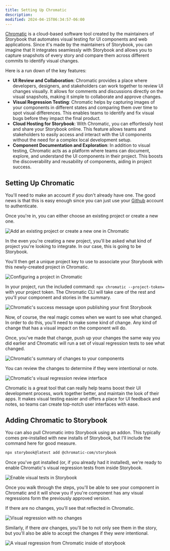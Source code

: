 ```yaml
---
title: Setting Up Chromatic
description:
modified: 2024-04-15T06:34:57-06:00
---
```


[Chromatic](https://www.chromatic.com/) is a cloud-based software tool created by the maintainers of Storybook that automates visual testing for UI components and web applications. Since it's made by the maintainers of Storybook, you can imagine that It integrates seamlessly with Storybook and allows you to capture snapshots of every story and compare them across different commits to identify visual changes.

Here is a run down of the key features:

- **UI Review and Collaboration**: Chromatic provides a place where developers, designers, and stakeholders can work together to review UI changes visually. It allows for comments and discussions directly on the visual snapshots, making it simple to collaborate and approve changes.
- **Visual Regression Testing**: Chromatic helps by capturing images of your components in different states and comparing them over time to spot visual differences. This enables teams to identify and fix visual bugs before they impact the final product.
- **Cloud Hosting for Storybook**: With Chromatic, you can effortlessly host and share your Storybook online. This feature allows teams and stakeholders to easily access and interact with the UI components without the need for a complex local development setup.
- **Component Documentation and Exploration**: In addition to visual testing, Chromatic acts as a platform where teams can document, explore, and understand the UI components in their project. This boosts the discoverability and reusability of components, aiding in project success.

## Setting Up Chromatic

You'll need to make an account if you don't already have one. The good news is that this is easy enough since you can just use your [Github](https:/github.com) account to authenticate.

Once you're in, you can either choose an existing project or create a new one.

![Add an existing project or create a new one in Chromatic](assets/storybook-chromatic-create-project.png)

In the even you're creating a new project, you'll be asked what kind of project you're looking to integrate. In our case, this is going to be Storybook.

You'll then get a unique project key to use to associate your Storybook with this newly-created project in Chromatic.

![Configuring a project in Chromatic](assets/storybook-chromatic-project-configuration.png)

In your project, run the included command: `npx chromatic --project-token=` with your project token. The Chromatic CLI will take care of the rest and you'll your component and stories in the summary.

![Chromatic's success message upon publishing your first Storybook](assets/storybook-chromatic-publish-success.png)

Now, of course, the real magic comes when we want to see what changed. In order to do this, you'll need to make some kind of change. Any kind of change that has a visual impact on the component will do.

Once, you've made that change, push up your changes the same way you did earlier and Chromatic will run a set of visual regression tests to see what changed.

![Chromatic's summary of changes to your components](assets/storybook-chromatic-change-summary.png)

You can review the changes to determine if they were intentional or note.

![Chromatic's visual regression review interface](assets/storybook-chromatic-interface-review.png)

Chromatic is a great tool that can really help teams boost their UI development process, work together better, and maintain the look of their apps. It makes visual testing easier and offers a place for UI feedback and notes, so teams can create top-notch user interfaces with ease.

## Adding Chromatic to Storybook

You can also pull Chromatic intro Storybook using an addon. This typically comes pre-installed with new installs of Storybook, but I'll include the command here for good measure.

```sh
npx storybook@latest add @chromatic-com/storybook
```

Once you've got installed (or, if you already had it installed), we're ready to enable Chromatic's visual regression tests from inside Storybook.

![Enable visual tests in Storybook](assets/storybook-enable-visual-tests.png)

Once you walk through the steps, you'll be able to see your component in Chromatic and it will show you if you're component has any visual regressions form the previously approved version.

If there are no changes, you'll see that reflected in Chromatic.

![Visual regression with no changes](assets/storybook-chromatic-integration-no-changes.png)

Similarly, if there _are_ changes, you'll be to not only see them in the story, but you'll also be able to accept the changes if they _were_ intentional.

![A visual regression from Chromatic inside of storybook](assets/storybook-chromatic-visual-regression-changes.png)
